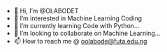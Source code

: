- 👋 Hi, I’m @OLABODET
- 👀 I’m interested in Machine Learning Coding
- 🌱 I’m currently learning Code with Python...
- 💞️ I’m looking to collaborate on Machine Learning...
- 📫 How to reach me @ oolabode@futa.edu.ng

<!---
OLABODET/OLABODET is a ✨ special ✨ repository because its `README.md` (this file) appears on your GitHub profile.
You can click the Preview link to take a look at your changes.
--->
